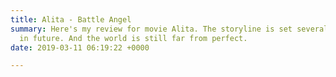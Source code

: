 ```yaml
---
title: Alita - Battle Angel
summary: Here's my review for movie Alita. The storyline is set several centuries
  in future. And the world is still far from perfect.
date: 2019-03-11 06:19:22 +0000

---
```

